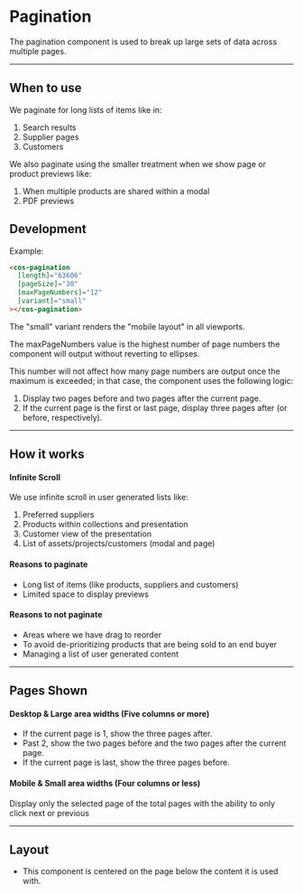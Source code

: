# Pagination

The pagination component is used to break up large sets of data across multiple pages.

---

## When to use

We paginate for long lists of items like in:

1. Search results
2. Supplier pages
3. Customers

We also paginate using the smaller treatment when we show page or product previews like:

1. When multiple products are shared within a modal
2. PDF previews

## Development

Example:

```html
<cos-pagination
  [length]="63606"
  [pageSize]="30"
  [maxPageNumbers]="12"
  [variant]="small"
></cos-pagination>
```

The "small" variant renders the "mobile layout" in all viewports.

The maxPageNumbers value is the highest number of page numbers the component will output without reverting to ellipses.

This number will not affect how many page numbers are output once the maximum is exceeded; in that case, the component uses the following logic:

1. Display two pages before and two pages after the current page.
2. If the current page is the first or last page, display three pages after (or before, respectively).

---

## How it works

#### Infinite Scroll

We use infinite scroll in user generated lists like:

1. Preferred suppliers
2. Products within collections and presentation
3. Customer view of the presentation
4. List of assets/projects/customers (modal and page)

#### Reasons to paginate

- Long list of items (like products, suppliers and customers)
- Limited space to display previews

#### Reasons to not paginate

- Areas where we have drag to reorder
- To avoid de-prioritizing products that are being sold to an end buyer
- Managing a list of user generated content

---

## Pages Shown

#### Desktop & Large area widths (Five columns or more)

- If the current page is 1, show the three pages after.
- Past 2, show the two pages before and the two pages after the current page.
- If the current page is last, show the three pages before.

#### Mobile & Small area widths (Four columns or less)

Display only the selected page of the total pages with the ability to only click next or previous

---

## Layout

- This component is centered on the page below the content it is used with.
